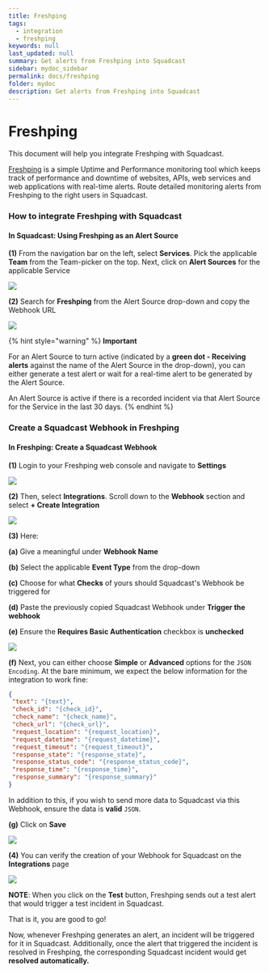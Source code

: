 ```yaml
---
title: Freshping
tags:
  - integration
  - freshping
keywords: null
last_updated: null
summary: Get alerts from Freshping into Squadcast
sidebar: mydoc_sidebar
permalink: docs/freshping
folder: mydoc
description: Get alerts from Freshping into Squadcast
---
```


# Freshping

This document will help you integrate Freshping with Squadcast.

[Freshping](https://www.freshworks.com/website-monitoring/) is a simple Uptime and Performance monitoring tool which keeps track of performance and downtime of websites, APIs, web services and web applications with real-time alerts. Route detailed monitoring alerts from Freshping to the right users in Squadcast.

### How to integrate Freshping with Squadcast

#### In Squadcast: Using Freshping as an Alert Source

**(1)** From the navigation bar on the left, select **Services**. Pick the applicable **Team** from the Team-picker on the top. Next, click on **Alert Sources** for the applicable Service

![](../../.gitbook/assets/alert\_source\_1.png)

**(2)** Search for **Freshping** from the Alert Source drop-down and copy the Webhook URL

![](../../.gitbook/assets/freshping\_1.png)

{% hint style="warning" %}
**Important**

For an Alert Source to turn active (indicated by a **green dot - Receiving alerts** against the name of the Alert Source in the drop-down), you can either generate a test alert or wait for a real-time alert to be generated by the Alert Source.

An Alert Source is active if there is a recorded incident via that Alert Source for the Service in the last 30 days.
{% endhint %}

### Create a Squadcast Webhook in Freshping

#### In Freshping: Create a Squadcast Webhook

**(1)** Login to your Freshping web console and navigate to **Settings**

![](../../.gitbook/assets/freshping\_2.png)

**(2)** Then, select **Integrations**. Scroll down to the **Webhook** section and select **+ Create Integration**

![](../../.gitbook/assets/freshping\_3.png)

**(3)** Here:

**(a)** Give a meaningful under **Webhook Name**

**(b)** Select the applicable **Event Type** from the drop-down

**(c)** Choose for what **Checks** of yours should Squadcast's Webhook be triggered for

**(d)** Paste the previously copied Squadcast Webhook under **Trigger the webhook**

**(e)** Ensure the **Requires Basic Authentication** checkbox is **unchecked**

![](../../.gitbook/assets/freshping\_4.png)

**(f)** Next, you can either choose **Simple** or **Advanced** options for the `JSON Encoding`. At the bare minimum, we expect the below information for the integration to work fine:

```json
{
 "text": "{text}",
 "check_id": "{check_id}",
 "check_name": "{check_name}",
 "check_url": "{check_url}",
 "request_location": "{request_location}",
 "request_datetime": "{request_datetime}",
 "request_timeout": "{request_timeout}",
 "response_state": "{response_state}",
 "response_status_code": "{response_status_code}",
 "response_time": "{response_time}",
 "response_summary": "{response_summary}"
}
```

In addition to this, if you wish to send more data to Squadcast via this Webhook, ensure the data is **valid** `JSON`.

**(g)** Click on **Save**

![](../../.gitbook/assets/freshping\_5.png)

**(4)** You can verify the creation of your Webhook for Squadcast on the **Integrations** page

![](../../.gitbook/assets/freshping\_6.png)

**NOTE**: When you click on the **Test** button, Freshping sends out a test alert that would trigger a test incident in Squadcast.

That is it, you are good to go!

Now, whenever Freshping generates an alert, an incident will be triggered for it in Squadcast. Additionally, once the alert that triggered the incident is resolved in Freshping, the corresponding Squadcast incident would get **resolved automatically.**
